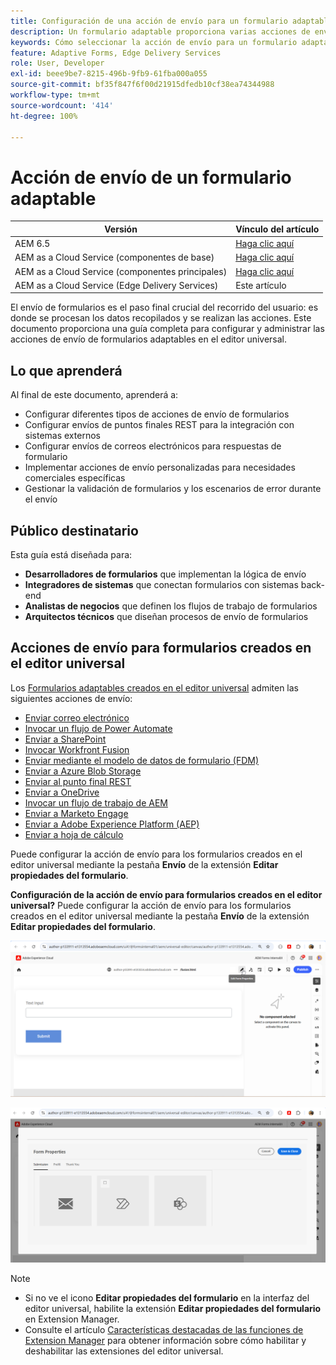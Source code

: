 ```yaml
---
title: Configuración de una acción de envío para un formulario adaptable
description: Un formulario adaptable proporciona varias acciones de envío. Una acción de envío define cómo se procesará un formulario adaptable después del envío. Puede utilizar las acciones de envío integradas o crear las suyas propias.
keywords: Cómo seleccionar la acción de envío para un formulario adaptable, conectar un formulario adaptable a una lista de SharePoint, conectar un formulario adaptable a una biblioteca de documentos de SharePoint, conectar un formulario adaptable al modelo de datos de formulario (FDM)
feature: Adaptive Forms, Edge Delivery Services
role: User, Developer
exl-id: beee9be7-8215-496b-9fb9-61fba000a055
source-git-commit: bf35f847f6f00d21915dfedb10cf38ea74344988
workflow-type: tm+mt
source-wordcount: '414'
ht-degree: 100%

---
```


# Acción de envío de un formulario adaptable

| Versión | Vínculo del artículo |
|---------|-----------------------------|
| AEM 6.5 | [Haga clic aquí](https://experienceleague.adobe.com/docs/experience-manager-65/forms/adaptive-forms-basic-authoring/configuring-submit-actions.html?lang=es) |
| AEM as a Cloud Service (componentes de base) | [Haga clic aquí](/help/forms/configuring-submit-actions.md) |
| AEM as a Cloud Service (componentes principales) | [Haga clic aquí](/help/forms/configure-submit-actions-core-components.md) |
| AEM as a Cloud Service (Edge Delivery Services) | Este artículo |


El envío de formularios es el paso final crucial del recorrido del usuario: es donde se procesan los datos recopilados y se realizan las acciones. Este documento proporciona una guía completa para configurar y administrar las acciones de envío de formularios adaptables en el editor universal.

## Lo que aprenderá

Al final de este documento, aprenderá a:

- Configurar diferentes tipos de acciones de envío de formularios
- Configurar envíos de puntos finales REST para la integración con sistemas externos
- Configurar envíos de correos electrónicos para respuestas de formulario
- Implementar acciones de envío personalizadas para necesidades comerciales específicas
- Gestionar la validación de formularios y los escenarios de error durante el envío

## Público destinatario

Esta guía está diseñada para:

- **Desarrolladores de formularios** que implementan la lógica de envío
- **Integradores de sistemas** que conectan formularios con sistemas back-end
- **Analistas de negocios** que definen los flujos de trabajo de formularios
- **Arquitectos técnicos** que diseñan procesos de envío de formularios

## Acciones de envío para formularios creados en el editor universal

Los [Formularios adaptables creados en el editor universal](/help/edge/docs/forms/universal-editor/create-forms.md) admiten las siguientes acciones de envío:

- [Enviar correo electrónico](/help/forms/configure-submit-action-send-email.md)
- [Invocar un flujo de Power Automate](/help/forms/forms-microsoft-power-automate-integration.md)
- [Enviar a SharePoint](/help/forms/configure-submit-action-sharepoint.md)
- [Invocar Workfront Fusion](/help/forms/submit-adaptive-form-to-workfront-fusion.md)
- [Enviar mediante el modelo de datos de formulario (FDM)](/help/forms/integrate-adaptive-form-with-fdm.md)
- [Enviar a Azure Blob Storage](/help/forms/configure-submit-action-azure-blob-storage.md)
- [Enviar al punto final REST](/help/forms/configure-submit-action-restpoint.md)
- [Enviar a OneDrive](/help/forms/configure-submit-action-onedrive.md)
- [Invocar un flujo de trabajo de AEM](/help/forms/configure-submit-action-workflow.md)
- [Enviar a Marketo Engage](/help/forms/submit-adaptive-form-to-marketo-engage.md)
- [Enviar a Adobe Experience Platform (AEP)](/help/forms/aem-forms-aep-connector.md)
- [Enviar a hoja de cálculo](/help/forms/forms-submission-service.md)

<!--You can also submit an Adaptive Form in the Universal Editor to other storage or CRM integrations:

* [Connect Adaptive Form to Salesforce](/help/forms/aem-forms-salesforce-integration.md)
* [Connect an Adaptive Form to Microsoft&reg; Dynamics OData](/help/forms/ms-dynamics-odata-configuration.md)-->

Puede configurar la acción de envío para los formularios creados en el editor universal mediante la pestaña **Envío** de la extensión **Editar propiedades del formulario**.

**Configuración de la acción de envío para formularios creados en el editor universal?**
Puede configurar la acción de envío para los formularios creados en el editor universal mediante la pestaña **Envío** de la extensión **Editar propiedades del formulario**.

![Icono de propiedades de formulario](/help/forms/assets/ue-form-properties-icon.png)

![Propiedades de formulario del editor universal](/help/forms/assets/ue-form-properties.png)

>[!NOTE]
>
> - Si no ve el icono **Editar propiedades del formulario** en la interfaz del editor universal, habilite la extensión **Editar propiedades del formulario** en Extension Manager.
> - Consulte el artículo [Características destacadas de las funciones de Extension Manager](https://developer.adobe.com/uix/docs/extension-manager/feature-highlights/#enablingdisabling-extensions) para obtener información sobre cómo habilitar y deshabilitar las extensiones del editor universal.
